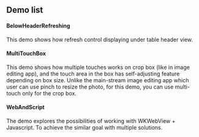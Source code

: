 ## Demo list

#### BelowHeaderRefreshing

This demo shows how refresh control displaying under table header view.


#### MultiTouchBox

This demo shows how multiple touches works on crop box (like in image editing app), and the touch area in the box has self-adjusting feature depending on box size. Unlike the main-stream image editing app which user can use pinch to resize the photo, for this demo, you can use multi-touch only for the crop box.

#### WebAndScript

The demo explores the possibilities of working with WKWebView + Javascript. To achieve the similar goal with multiple solutions.
